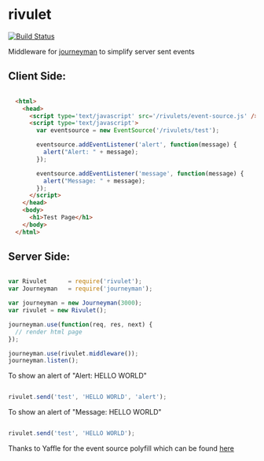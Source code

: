 rivulet
=======

[![Build Status](https://travis-ci.org/bthesorceror/rivulet.png?branch=master)](undefined)

Middleware for [journeyman][] to simplify server sent events

Client Side:
------------------------------------

```html

  <html>
    <head>
      <script type='text/javascript' src='/rivulets/event-source.js' />
      <script type='text/javascript'>
        var eventsource = new EventSource('/rivulets/test');

        eventsource.addEventListener('alert', function(message) {
          alert("Alert: " + message);
        });

        eventsource.addEventListener('message', function(message) {
          alert("Message: " + message);
        });
      </script>
    </head>
    <body>
      <h1>Test Page</h1>
    </body>
  </html>

```

Server Side:
-------------------------------------------

```javascript

var Rivulet      = require('rivulet');
var Journeyman   = require('journeyman');

var journeyman = new Journeyman(3000);
var rivulet = new Rivulet();

journeyman.use(function(req, res, next) {
  // render html page
});

journeyman.use(rivulet.middleware());
journeyman.listen();

```

To show an alert of "Alert: HELLO WORLD"

```javascript

rivulet.send('test', 'HELLO WORLD', 'alert');

```

To show an alert of "Message: HELLO WORLD"

```javascript

rivulet.send('test', 'HELLO WORLD');

```

Thanks to Yaffle for the event source polyfill which can be found [here](https://github.com/Yaffle/EventSource)

[journeyman]: https://github.com/bthesorceror/journeyman
